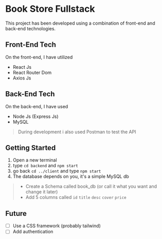 # Book Store Fullstack
This project has been developed using a combination of front-end and back-end technologies. 
## Front-End Tech
On the front-end, I have utilized 
+ React Js
+ React Router Dom
+ Axios Js
## Back-End Tech
On the back-end, I have used
+ Node Js (Express Js)
+ MySQL
>During development i also used Postman to test the API
## Getting Started
1. Open a new terminal
2. type `cd backend` and `npm start`
3. go back `cd ../client` and type `npm start`
4. The database depends on you, it's a simple MySQL db
> + Create a Schema called book_db (or call it what you want and change it later)
> + Add 5 columns called `id` `title` `desc` `cover` `price`
## Future
- [ ] Use a CSS framework (probably tailwind)
- [ ] Add authentication
